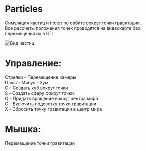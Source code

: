 # Particles
Симуляция частиц и полет по орбите вокруг точки гравитации.<br />
Все рассчеты положения точек проводятся на видеокарте без перемещения их в ОП<br />

![Вид частиц](ссылка)

# Управление:
Стрелки - Перемещение камеры<br />
Плюс - Минус -  Зум<br />
С - Создать куб вокруг точки<br />
S - Создать сферу фокруг точки<br />
Q - Придать вращение вокруг центра мира<br />
G - Включить подсветку точки гравитации<br />
X - Сбросить точку гравитации в центр мира<br />

# Мышка:
Перемещение точки гравитации
